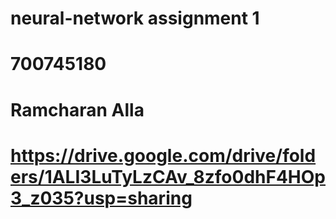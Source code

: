 # neural-network assignment 1
# 700745180
# Ramcharan Alla
# https://drive.google.com/drive/folders/1ALI3LuTyLzCAv_8zfo0dhF4HOp3_z035?usp=sharing
